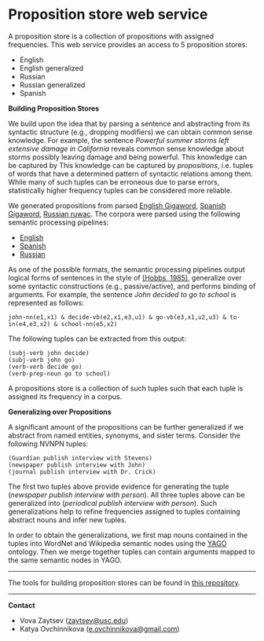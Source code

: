 Proposition store web service
===================

A proposition store is a collection of propositions with assigned frequencies. This web service provides an access to 5 proposition stores:

- English
- English generalized
- Russian
- Russian generalized
- Spanish

**Building Proposition Stores**

We build upon the idea that by parsing a sentence and abstracting from its syntactic structure (e.g.,
dropping modifiers) we can obtain common sense knowledge. For example, the sentence *Powerful summer storms left extensive damage in California* reveals common sense knowledge about storms possibly leaving damage and being powerful. This knowledge can be captured by This
knowledge can be captured by *propositions*, i.e. tuples of words that have a determined pattern of syntactic relations among them. While many of such tuples can be erroneous due to parse errors, statistically higher frequency tuples can be considered more reliable.

We generated propositions from parsed [English Gigaword](http://catalog.ldc.upenn.edu/LDC2003T05), [Spanish Gigaword](http://catalog.ldc.upenn.edu/LDC2011T12), [Russian ruwac](http://corpus.leeds.ac.uk/mocky/). The corpora were parsed using the following semantic processing pipelines:

- [English](https://github.com/metaphor-adp/Metaphor-ADP/tree/master/pipelines/English)
- [Spanish](https://github.com/metaphor-adp/Metaphor-ADP/tree/master/pipelines/Spanish)
- [Russian](https://github.com/metaphor-adp/Metaphor-ADP/tree/master/pipelines/Russian)

As one of the possible formats, the semantic processing pipelines output logical
forms of sentences in the style of [(Hobbs, 1985)](http://www.isi.edu/~hobbs/op-acl85.pdf), generalize over some syntactic constructions (e.g., passive/active), and performs binding of arguments. For example, the sentence *John decided to go to school* is represented as follows:

```
john-nn(e1,x1) & decide-vb(e2,x1,e3,u1) & go-vb(e3,x1,u2,u3) & to-in(e4,e3,x2) & school-nn(e5,x2)
```

The following tuples can be extracted
from this output:

```
(subj-verb john decide)
(subj-verb john go)
(verb-verb decide go)
(verb-prep-noun go to school)
```

A propositions store is a collection of such tuples such that each tuple is assigned its frequency in a corpus. 

**Generalizing over Propositions**

A significant amount of the propositions can be further generalized if we abstract from named entities, synonyms, and sister terms. Consider the following NVNPN tuples:

```
(Guardian publish interview with Stevens)
(newspaper publish interview with John)
(journal publish interview with Dr. Crick)
```

The first two tuples above provide evidence for generating the tuple (*newspaper publish interview with person*). All three tuples above can be generalized into (*periodical publish interview with person*). Such generalizations help to refine frequencies assigned to tuples containing abstract nouns and infer new tuples.

In order to obtain the generalizations, we first map nouns contained in the tuples into WordNet
and Wikipedia semantic nodes using the [YAGO](http://www.mpi-inf.mpg.de/yago-naga/yago/) ontology. Then we merge together tuples can contain arguments mapped to the same semantic nodes in YAGO.

---

The tools for building proposition stores can be found in [this repository](https://github.com/zaycev/mokujin).

---

**Contact**

- Vova Zaytsev (zaytsev@usc.edu)
- Katya Ovchinnikova (e.ovchinnikova@gmail.com)

